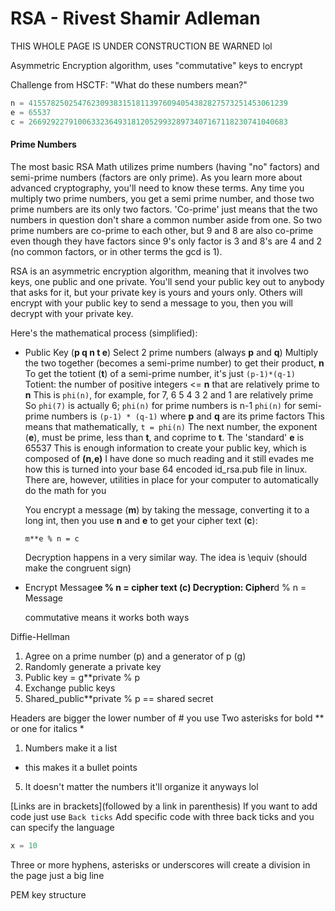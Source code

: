 # RSA - Rivest Shamir Adleman

THIS WHOLE PAGE IS UNDER CONSTRUCTION BE WARNED lol


Asymmetric Encryption algorithm, uses "commutative" keys to encrypt

Challenge from HSCTF: "What do these numbers mean?"
```python
n = 4155782502547623093831518113976094054382827573251453061239
e = 65537
c = 2669292279100633236493181205299328973407167118230741040683
```

#### Prime Numbers
The most basic RSA Math utilizes prime numbers (having "no" factors) and semi-prime numbers (factors are only prime). As you learn more about advanced cryptography, you'll need to know these terms. Any time you multiply two prime numbers, you get a semi prime number, and those two prime numbers are its only two factors. 'Co-prime' just means that the two numbers in question don't share a common number aside from one. So two prime numbers are co-prime to each other, but 9 and 8 are also co-prime even though they have factors since 9's only factor is 3 and 8's are 4 and 2 (no common factors, or in other terms the gcd is 1).

RSA is an asymmetric encryption algorithm, meaning that it involves two keys, one public and one private. You'll send your public key out to anybody that asks for it, but your private key is yours and yours only. Others will encrypt with your public key to send a message to you, then you will decrypt with your private key.

Here's the mathematical process (simplified):

* Public Key (**p q n t e**)
    Select 2 prime numbers (always **p** and **q**)
    Multiply the two together (becomes a semi-prime number) to get their product, **n**
    To get the totient (**t**) of a semi-prime number, it's just `(p-1)*(q-1)`
        Totient: the number of positive integers <= **n** that are relatively prime to **n**
        This is `phi(n)`, for example, for 7, 6 5 4 3 2 and 1 are relatively prime
        So `phi(7)` is actually 6; `phi(n)` for prime numbers is n-1
        `phi(n)` for semi-prime numbers is `(p-1) * (q-1)` where **p** and **q** are its prime factors
        This means that mathematically, `t = phi(n)`
    The next number, the exponent (**e**), must be prime, less than **t**, and coprime to **t**. The 'standard' **e** is 65537
    This is enough information to create your public key, which is composed of **(n,e)**
    I have done so much reading and it still evades me how this is turned into your base 64 encoded id_rsa.pub file in linux. There are, however, utilities in place for your computer to automatically do the math for you

    You encrypt a message (**m**) by taking the message, converting it to a long int, then you use **n** and **e** to get your cipher text (**c**):
    ```
    m**e % n = c
    ```

    Decryption happens in a very similar way. The idea is \equiv (should make the congruent sign)


* Encrypt
    Message**e % n = cipher text (c)
    Decryption:
        Cipher**d % n = Message


    commutative means it works both ways


Diffie-Hellman
1. Agree on a prime number (p) and a generator of p (g)
2. Randomly generate a private key
3. Public key = g**private % p
4. Exchange public keys
5. Shared_public**private % p == shared secret

Headers are bigger the lower number of # you use
Two asterisks for bold ** or one for italics *
1. Numbers make it a list
* this makes it a bullet points
5. It doesn't matter the numbers it'll organize it anyways lol

[Links are in brackets](followed by a link in parenthesis)
If you want to add code just use `Back ticks`
Add specific code with three back ticks and you can specify the language
```python
x = 10
```
Three or more hyphens, asterisks or underscores will create a division in the page just a big line

PEM key structure